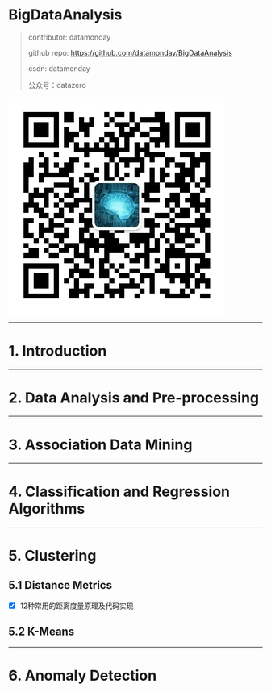 # BigDataAnalysis

> contributor: datamonday
>
> github repo: https://github.com/datamonday/BigDataAnalysis
>
> csdn: datamonday
>
> 公众号：datazero

![qrcode](./imgs/qrcode.jpg)

---
# 1. Introduction



---
# 2. Data Analysis and Pre-processing




---
# 3. Association Data Mining




---
# 4. Classification and Regression Algorithms


---
# 5. Clustering
## 5.1 Distance Metrics
- [x] 12种常用的距离度量原理及代码实现

## 5.2 K-Means

---
# 6. Anomaly Detection

